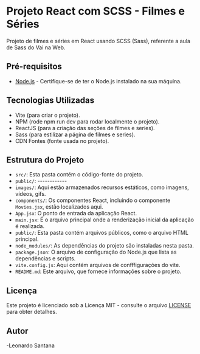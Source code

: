 # Projeto React com SCSS - Filmes e Séries

Projeto de filmes e séries em React usando SCSS (Sass), referente a aula de Sass do Vai na Web. 

## Pré-requisitos

- [Node.js](https://nodejs.org/) - Certifique-se de ter o Node.js instalado na sua máquina.

## Tecnologias Utilizadas

- Vite (para criar o projeto).
- NPM (rode npm run dev para rodar localmente o projeto). 
- ReactJS (para a criação das seções de filmes e series).
- Sass (para estilizar a página de filmes e series).
- CDN Fontes (fonte usada no projeto).

## Estrutura do Projeto

- `src/`: Esta pasta contém o código-fonte do projeto.
-  `public/`: ------------
  - `images/`: Aqui estão armazenados recursos estáticos, como imagens, vídeos, gifs.
  - `components/`: Os componentes React, incluindo o componente `Movies.jsx`, estão localizados aqui.
  - `App.jsx`: O ponto de entrada da aplicação React.
  - `main.jsx`: É o arquivo principal onde a renderização inicial da aplicação é realizada.
- `public/`: Esta pasta contém arquivos públicos, como o arquivo HTML principal.
- `node_modules/`: As dependências do projeto são instaladas nesta pasta.
- `package.json`: O arquivo de configuração do Node.js que lista as dependências e scripts.
- `vite.config.js`: Aqui contém arquivos de confffigurações do vite.
- `README.md`: Este arquivo, que fornece informações sobre o projeto.

## Licença

Este projeto é licenciado sob a Licença MIT - consulte o arquivo [LICENSE](LICENSE) para obter detalhes.

## Autor

-Leonardo Santana
